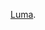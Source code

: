 [Luma](https://docs.google.com/spreadsheets/d/1bi5vlwV_ctLxJHSFebDoALSM2Km6bV_XwsXmPkGe0Tw/edit?usp=sharing). 
